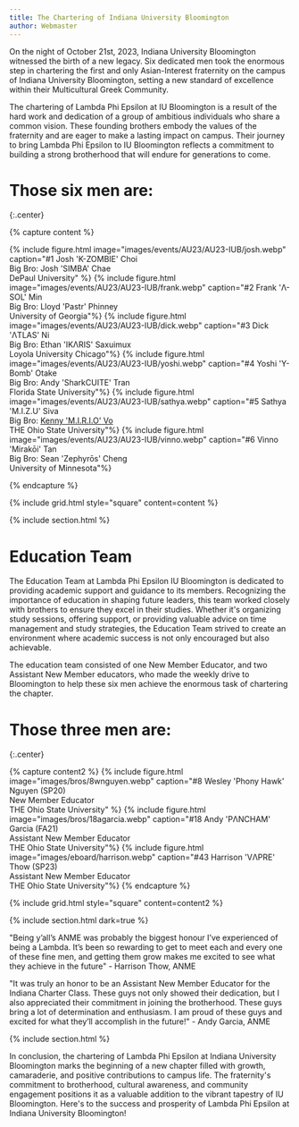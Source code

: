 ```yaml
---
title: The Chartering of Indiana University Bloomington
author: Webmaster
---
```


On the night of October 21st, 2023, Indiana University Bloomington witnessed the birth of a new legacy. Six dedicated men took the enormous step in chartering the first and only Asian-Interest fraternity on the campus of Indiana University Bloomington, setting a new standard of excellence within their Multicultural Greek Community.

The chartering of Lambda Phi Epsilon at IU Bloomington is a result of the hard work and dedication of a group of ambitious individuals who share a common vision. These founding brothers embody the values of the fraternity and are eager to make a lasting impact on campus. Their journey to bring Lambda Phi Epsilon to IU Bloomington reflects a commitment to building a strong brotherhood that will endure for generations to come.

# Those six men are:
{:.center}

{% capture content %}

{% include figure.html image="images/events/AU23/AU23-IUB/josh.webp" caption="#1 Josh 'K-ZOMBIE' Choi <br> Big Bro: Josh 'SIMBA' Chae <br> DePaul University" %}
{% include figure.html image="images/events/AU23/AU23-IUB/frank.webp" caption="#2 Frank 'Λ-SOL' Min <br> Big Bro: Lloyd 'Pastr' Phinney <br> University of Georgia"%}
{% include figure.html image="images/events/AU23/AU23-IUB/dick.webp" caption="#3 Dick 'ΛTLAS' Ni <br> Big Bro: Ethan 'IKΛRIS' Saxuimux <br> Loyola University Chicago"%}
{% include figure.html image="images/events/AU23/AU23-IUB/yoshi.webp" caption="#4 Yoshi 'Y-Bomb' Otake <br> Big Bro: Andy 'SharkCUITE' Tran <br> Florida State University"%}
{% include figure.html image="images/events/AU23/AU23-IUB/sathya.webp" caption="#5 Sathya 'M.I.Z.U' Siva <br> Big Bro: [Kenny 'M.I.R.I.O' Vo](/members/12kvo) <br> THE Ohio State University"%}
{% include figure.html image="images/events/AU23/AU23-IUB/vinno.webp" caption="#6 Vinno 'Mirakōi' Tan <br> Big Bro: Sean 'Zephyrōs' Cheng <br> University of Minnesota"%}


{% endcapture %}

{% include grid.html style="square" content=content %}

{% include section.html %}
# Education Team

The Education Team at Lambda Phi Epsilon IU Bloomington is dedicated to providing academic support and guidance to its members. Recognizing the importance of education in shaping future leaders, this team worked closely with brothers to ensure they excel in their studies. Whether it's organizing study sessions, offering support, or providing valuable advice on time management and study strategies, the Education Team strived to create an environment where academic success is not only encouraged but also achievable.

The education team consisted of one New Member Educator, and two Assistant New Member educators, who made the weekly drive to Bloomington to help these six men achieve the enormous task of chartering the chapter.

# Those three men are:
{:.center}

{% capture content2 %}
{% include figure.html image="images/bros/8wnguyen.webp" caption="#8 Wesley 'Phony Hawk' Nguyen (SP20)<br> New Member Educator <br> THE Ohio State University" %}
{% include figure.html image="images/bros/18agarcia.webp" caption="#18 Andy 'PΛNCHAM' Garcia (FA21)<br> Assistant New Member Educator <br> THE Ohio State University"%}
{% include figure.html image="images/eboard/harrison.webp" caption="#43 Harrison 'VΛPRE' Thow (SP23) <br> Assistant New Member Educator <br> THE Ohio State University"%}
{% endcapture %}

{% include grid.html style="square" content=content2 %}

{% include section.html dark=true %}

"Being y’all’s ANME was probably the biggest honour I’ve experienced of being a Lambda. It’s been so rewarding to get to meet each and every one of these fine men, and getting them grow makes me excited to see what they achieve in the future" - Harrison Thow, ANME

"It was truly an honor to be an Assistant New Member Educator for the Indiana Charter Class. These guys not only showed their dedication, but I also appreciated their commitment in joining the brotherhood. These guys bring a lot of determination and enthusiasm. I am proud of these guys and excited for what they’ll accomplish in the future!" - Andy Garcia, ANME

{% include section.html %}

In conclusion, the chartering of Lambda Phi Epsilon at Indiana University Bloomington marks the beginning of a new chapter filled with growth, camaraderie, and positive contributions to campus life. The fraternity's commitment to brotherhood, cultural awareness, and community engagement positions it as a valuable addition to the vibrant tapestry of IU Bloomington. Here's to the success and prosperity of Lambda Phi Epsilon at Indiana University Bloomington!
